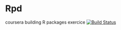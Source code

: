 # Rpd
coursera building R packages exercice
[![Build Status](https://travis-ci.org/TGaston/Rpd.svg?branch=main)](https://travis-ci.org/TGaston/Rpd)
